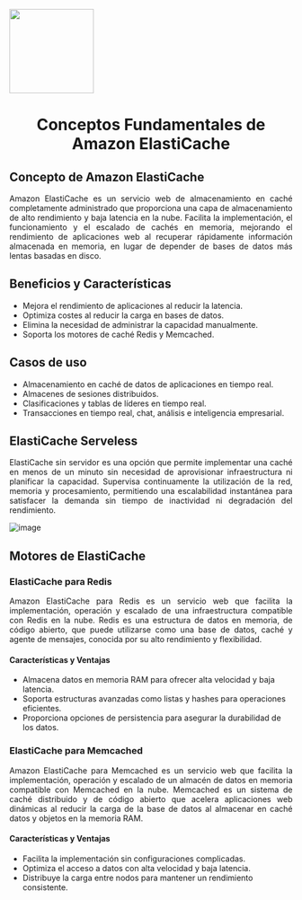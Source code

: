 <p align="left">
  <img src="https://semanadelcannabis.cayetano.edu.pe/assets/img/logo-upch.png" width="150">
  <h1 align="center">Conceptos Fundamentales de Amazon ElastiCache</h1>
</p>

## Concepto de Amazon ElastiCache
<p align="justify">Amazon ElastiCache es un servicio web de almacenamiento en caché completamente administrado que proporciona una capa de almacenamiento de alto rendimiento y baja latencia en la nube. Facilita la implementación, el funcionamiento y el escalado de cachés en memoria, mejorando el rendimiento de aplicaciones web al recuperar rápidamente información almacenada en memoria, en lugar de depender de bases de datos más lentas basadas en disco.</p>

## Beneficios y Características
- Mejora el rendimiento de aplicaciones al reducir la latencia.
- Optimiza costes al reducir la carga en bases de datos.
- Elimina la necesidad de administrar la capacidad manualmente.
- Soporta los motores de caché Redis y Memcached.

## Casos de uso
- Almacenamiento en caché de datos de aplicaciones en tiempo real.
- Almacenes de sesiones distribuidos.
- Clasificaciones y tablas de líderes en tiempo real.
- Transacciones en tiempo real, chat, análisis e inteligencia empresarial.

## ElastiCache Serveless
<p align="justify">ElastiCache sin servidor es una opción que permite implementar una caché en menos de un minuto sin necesidad de aprovisionar infraestructura ni planificar la capacidad. Supervisa continuamente la utilización de la red, memoria y procesamiento, permitiendo una escalabilidad instantánea para satisfacer la demanda sin tiempo de inactividad ni degradación del rendimiento.</p>

![image](https://github.com/EdwinJaraOFC/AWS-Cloud-Project/assets/150296803/a050d9e2-ebd5-4565-8616-1c075b5e5c60)

## Motores de ElastiCache
### ElastiCache para Redis
<p align="justify">Amazon ElastiCache para Redis es un servicio web que facilita la implementación, operación y escalado de una infraestructura compatible con Redis en la nube. Redis es una estructura de datos en memoria, de código abierto, que puede utilizarse como una base de datos, caché y agente de mensajes, conocida por su alto rendimiento y flexibilidad.</p>

#### Características y Ventajas
- Almacena datos en memoria RAM para ofrecer alta velocidad y baja latencia.
- Soporta estructuras avanzadas como listas y hashes para operaciones eficientes.
- Proporciona opciones de persistencia para asegurar la durabilidad de los datos.

### ElastiCache para Memcached
<p align="justify">
Amazon ElastiCache para Memcached es un servicio web que facilita la implementación, operación y escalado de un almacén de datos en memoria compatible con Memcached en la nube. Memcached es un sistema de caché distribuido y de código abierto que acelera aplicaciones web dinámicas al reducir la carga de la base de datos al almacenar en caché datos y objetos en la memoria RAM.</p>

#### Características y Ventajas
- Facilita la implementación sin configuraciones complicadas.
- Optimiza el acceso a datos con alta velocidad y baja latencia.
- Distribuye la carga entre nodos para mantener un rendimiento consistente.
